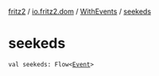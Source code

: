 [fritz2](../../index.md) / [io.fritz2.dom](../index.md) / [WithEvents](index.md) / [seekeds](./seekeds.md)

# seekeds

`val seekeds: Flow<`[`Event`](https://kotlinlang.org/api/latest/jvm/stdlib/org.w3c.dom.events/-event/index.html)`>`